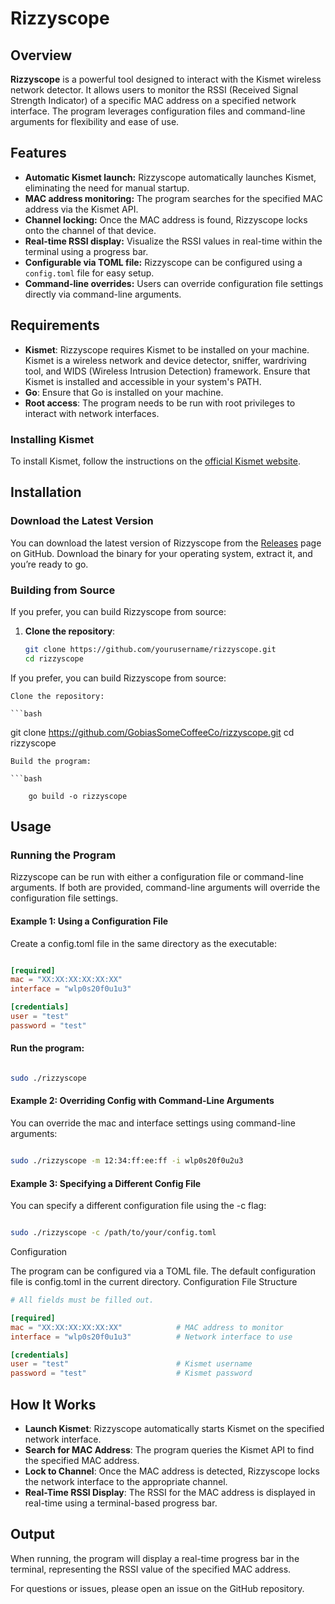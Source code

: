 # Rizzyscope

## Overview

**Rizzyscope** is a powerful tool designed to interact with the Kismet wireless network detector. It allows users to monitor the RSSI (Received Signal Strength Indicator) of a specific MAC address on a specified network interface. The program leverages configuration files and command-line arguments for flexibility and ease of use.

## Features

- **Automatic Kismet launch:** Rizzyscope automatically launches Kismet, eliminating the need for manual startup.
- **MAC address monitoring:** The program searches for the specified MAC address via the Kismet API.
- **Channel locking:** Once the MAC address is found, Rizzyscope locks onto the channel of that device.
- **Real-time RSSI display:** Visualize the RSSI values in real-time within the terminal using a progress bar.
- **Configurable via TOML file:** Rizzyscope can be configured using a `config.toml` file for easy setup.
- **Command-line overrides:** Users can override configuration file settings directly via command-line arguments.

## Requirements

- **Kismet**: Rizzyscope requires Kismet to be installed on your machine. Kismet is a wireless network and device detector, sniffer, wardriving tool, and WIDS (Wireless Intrusion Detection) framework. Ensure that Kismet is installed and accessible in your system's PATH.
- **Go**: Ensure that Go is installed on your machine.
- **Root access**: The program needs to be run with root privileges to interact with network interfaces.

### Installing Kismet

To install Kismet, follow the instructions on the [official Kismet website](https://kismetwireless.net/).

## Installation

### Download the Latest Version

You can download the latest version of Rizzyscope from the [Releases](https://github.com/GobiasSomeCoffeeCo/rizzyscope/releases) page on GitHub. Download the binary for your operating system, extract it, and you’re ready to go.

### Building from Source

If you prefer, you can build Rizzyscope from source:

1. **Clone the repository**:
   ```bash
   git clone https://github.com/yourusername/rizzyscope.git
   cd rizzyscope
   ```


If you prefer, you can build Rizzyscope from source:

    Clone the repository:

    ```bash

git clone https://github.com/GobiasSomeCoffeeCo/rizzyscope.git
cd rizzyscope
```
Build the program:

```bash

    go build -o rizzyscope
```
## Usage
### Running the Program

Rizzyscope can be run with either a configuration file or command-line arguments. If both are provided, command-line arguments will override the configuration file settings.

#### Example 1: Using a Configuration File

Create a config.toml file in the same directory as the executable:

```toml

[required]
mac = "XX:XX:XX:XX:XX:XX"
interface = "wlp0s20f0u1u3"

[credentials]
user = "test"
password = "test"
```
#### Run the program:

```bash

sudo ./rizzyscope
```
#### Example 2: Overriding Config with Command-Line Arguments

You can override the mac and interface settings using command-line arguments:

```bash

sudo ./rizzyscope -m 12:34:ff:ee:ff -i wlp0s20f0u2u3
```
#### Example 3: Specifying a Different Config File

You can specify a different configuration file using the -c flag:

```bash

sudo ./rizzyscope -c /path/to/your/config.toml
```
Configuration

The program can be configured via a TOML file. The default configuration file is config.toml in the current directory.
Configuration File Structure

```toml
# All fields must be filled out. 

[required]
mac = "XX:XX:XX:XX:XX:XX"            # MAC address to monitor
interface = "wlp0s20f0u1u3"          # Network interface to use

[credentials]
user = "test"                        # Kismet username
password = "test"                    # Kismet password

```
## How It Works

- **Launch Kismet**: Rizzyscope automatically starts Kismet on the specified network interface.
- **Search for MAC Address**: The program queries the Kismet API to find the specified MAC address.
- **Lock to Channel**: Once the MAC address is detected, Rizzyscope locks the network interface to the appropriate channel.
- **Real-Time RSSI Display**: The RSSI for the MAC address is displayed in real-time using a terminal-based progress bar.


## Output

When running, the program will display a real-time progress bar in the terminal, representing the RSSI value of the specified MAC address.

For questions or issues, please open an issue on the GitHub repository.

